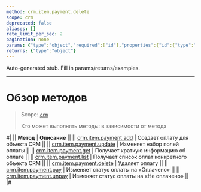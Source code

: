 ```yaml
---
method: crm.item.payment.delete
scope: crm
deprecated: false
aliases: []
rate_limit_per_sec: 2
pagination: none
params: {"type":"object","required":["id"],"properties":{"id":{"type":"integer"}}}
returns: {"type":"object"}
---
```


Auto-generated stub. Fill in params/returns/examples.

---

# Обзор методов

> Scope: [`crm`](../../../scopes/permissions.md)
>
> Кто может выполнять методы: в зависимости от метода

#|
|| **Метод** | **Описание** ||
|| [crm.item.payment.add](./crm-item-payment-add.md) | Создает оплату для объекта CRM ||
|| [crm.item.payment.update](./crm-item-payment-update.md) | Изменяет набор полей оплаты ||
|| [crm.item.payment.get](./crm-item-payment-get.md) | Получает краткую информацию об оплате ||
|| [crm.item.payment.list](./crm-item-payment-list.md) | Получает список оплат конкретного объекта CRM ||
|| [crm.item.payment.delete](./crm-item-payment-delete.md) | Удаляет оплату   ||
|| [crm.item.payment.pay](./crm-item-payment-pay.md) | Изменяет статус оплаты на «Оплачено» ||
|| [crm.item.payment.unpay](./crm-item-payment-unpay.md) | Изменяет статус оплаты на «Не оплачено» ||
|#


